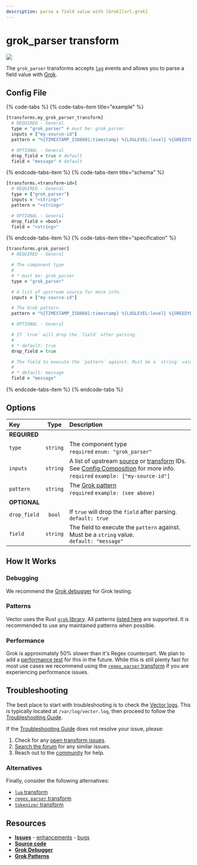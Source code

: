 ```yaml
---
description: parse a field value with [Grok][url.grok]
---
```


<!---
!!!WARNING!!!!

This file is autogenerated! Please do not manually edit this file.
Instead, please modify the contents of `scripts/metadata.toml`.
-->


# grok_parser transform

![](../../../assets/grok_parser-transform.svg)


The `grok_parser` transforms accepts [`log`][docs.log_event] events and allows you to parse a field value with [Grok][url.grok].

## Config File

{% code-tabs %}
{% code-tabs-item title="example" %}
```coffeescript
[transforms.my_grok_parser_transform]
  # REQUIRED - General
  type = "grok_parser" # must be: grok_parser
  inputs = ["my-source-id"]
  pattern = "%{TIMESTAMP_ISO8601:timestamp} %{LOGLEVEL:level} %{GREEDYDATA:message}"

  # OPTIONAL - General
  drop_field = true # default
  field = "message" # default
```
{% endcode-tabs-item %}
{% code-tabs-item title="schema" %}
```coffeescript
[transforms.<transform-id>]
  # REQUIRED - General
  type = {"grok_parser"}
  inputs = "<string>"
  pattern = "<string>"

  # OPTIONAL - General
  drop_field = <bool>
  field = "<string>"
```
{% endcode-tabs-item %}
{% code-tabs-item title="specification" %}
```coffeescript
[transforms.grok_parser]
  # REQUIRED - General

  # The component type
  #
  # * must be: grok_parser
  type = "grok_parser"

  # A list of upstream source for more info.
  inputs = ["my-source-id"]

  # The Grok pattern
  pattern = "%{TIMESTAMP_ISO8601:timestamp} %{LOGLEVEL:level} %{GREEDYDATA:message}"

  # OPTIONAL - General

  # If `true` will drop the `field` after parsing.
  #
  # * default: true
  drop_field = true

  # The field to execute the `pattern` against. Must be a `string` value.
  #
  # * default: message
  field = "message"
```
{% endcode-tabs-item %}
{% endcode-tabs %}

## Options

| Key  | Type  | Description |
| :--- | :---: | :---------- |
| **REQUIRED** | | |
| `type` | `string` | The component type<br />`required` `enum: "grok_parser"` |
| `inputs` | `string` | A list of upstream [source][docs.sources] or [transform][docs.transforms] IDs. See [Config Composition][docs.config_composition] for more info.<br />`required` `example: ["my-source-id"]` |
| `pattern` | `string` | The [Grok pattern][url.grok_patterns]<br />`required` `example: (see above)` |
| **OPTIONAL** | | |
| `drop_field` | `bool` | If `true` will drop the `field` after parsing.<br />`default: true` |
| `field` | `string` | The field to execute the `pattern` against. Must be a `string` value.<br />`default: "message"` |





## How It Works

### Debugging

We recommend the [Grok debugger][url.grok_debugger] for Grok testing.

### Patterns

Vector uses the Rust [`grok` library][url.rust_grok_library]. All patterns [listed here][url.grok_patterns] are supported. It is recommended to use any maintained patterns when possible.

### Performance

Grok is approximately 50% slower than it's Regex counterpart. We plan to add a [performance test][docs.performance] for this in the future. While this is still plenty fast for most use cases we recommend using the [`regex_parser` transform][docs.regex_parser_transform] if you are experiencing performance issues.

## Troubleshooting

The best place to start with troubleshooting is to check the
[Vector logs][docs.monitoring_logs]. This is typically located at
`/var/log/vector.log`, then proceed to follow the
[Troubleshooting Guide][docs.troubleshooting].

If the [Troubleshooting Guide][docs.troubleshooting] does not resolve your
issue, please:

1. Check for any [open transform issues](https://github.com/timberio/vector/issues?q=is%3Aopen+is%3Aissue+label%3A%22Transform%3A+grok_parser%22).
2. [Search the forum][url.search_forum] for any similar issues.
2. Reach out to the [community][url.community] for help.

### Alternatives

Finally, consider the following alternatives:

* [`lua` transform][docs.lua_transform]
* [`regex_parser` transform][docs.regex_parser_transform]
* [`tokenizer` transform][docs.tokenizer_transform]

## Resources

* [**Issues**](https://github.com/timberio/vector/issues?q=is%3Aopen+is%3Aissue+label%3A%22Transform%3A+grok_parser%22) - [enhancements](https://github.com/timberio/vector/issues?q=is%3Aopen+is%3Aissue+label%3A%22Transform%3A+grok_parser%22+label%3A%22Type%3A+Enhancement%22) - [bugs](https://github.com/timberio/vector/issues?q=is%3Aopen+is%3Aissue+label%3A%22Transform%3A+grok_parser%22+label%3A%22Type%3A+Bug%22)
* [**Source code**](https://github.com/timberio/vector/tree/master/src/transform/grok_parser.rs)
* [**Grok Debugger**][url.grok_debugger]
* [**Grok Patterns**][url.grok_patterns]


[docs.config_composition]: ../../../usage/configuration/README.md#composition
[docs.log_event]: ../../../about/data-model.md#log
[docs.lua_transform]: ../../../usage/configuration/transforms/lua.md
[docs.monitoring_logs]: ../../../usage/administration/monitoring.md#logs
[docs.performance]: ../../../performance.md
[docs.regex_parser_transform]: ../../../usage/configuration/transforms/regex_parser.md
[docs.sources]: ../../../usage/configuration/sources
[docs.tokenizer_transform]: ../../../usage/configuration/transforms/tokenizer.md
[docs.transforms]: ../../../usage/configuration/transforms
[docs.troubleshooting]: ../../../usage/guides/troubleshooting.md
[url.community]: https://vector.dev/community
[url.grok]: http://grokdebug.herokuapp.com/
[url.grok_debugger]: http://grokdebug.herokuapp.com/
[url.grok_patterns]: https://github.com/daschl/grok/tree/master/patterns
[url.rust_grok_library]: https://github.com/daschl/grok
[url.search_forum]: https://forum.vector.dev/search?expanded=true
